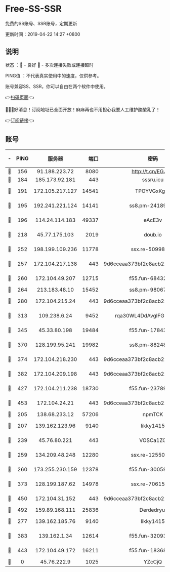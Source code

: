 # Free-SS-SSR

免费的SS账号、SSR账号，定期更新

更新时间：2019-04-22 14:27 +0800

## 说明

状态     ：🙂 - 良好 🙁 - 多次连接失败或连接超时

PING值   ：不代表真实使用中的速度，仅供参考。

账号兼容SS、SSR，你可以自由在两个软件中使用。

👉[扫码页面](https://liesauer.github.io/Free-SS-SSR/)👈

🎉🎉🎉好消息！订阅地址已全面开放！麻麻再也不用担心我要人工维护酸酸乳了！

👉[订阅链接](https://www.liesauer.net/yogurt/subscribe?ACCESS_TOKEN=DAYxR3mMaZAsaqUb)👈

## 账号

|-|PING|服务器|端口|密码|加密方式|区域|
|:----:|:----:|:-----:|-----:|:----:|:----:|:----:|
|🙂|156|91.188.223.72|8080|http://t.cn/EGJIyrl|rc4-md5|RU|
|🙂|184|185.173.92.181|443|sssru.icu|rc4-md5|RU|
|🙂|191|172.105.217.127|14541|TPOYVGxKglpi|aes-256-cfb|JP|
|🙂|195|192.241.221.124|14141|ss8.pm-24189399|aes-256-cfb|US|
|🙂|196|114.24.114.183|49337|eAcE3v|chacha20-ietf|TW|
|🙂|218|45.77.175.103|2019|doub.io|aes-128-ctr|SG|
|🙂|252|198.199.109.236|11778|ssx.re-50998611|aes-256-cfb|US|
|🙂|257|172.104.217.138|443|9d6cceaa373bf2c8acb22e60b6a58be6|aes-256-cfb|US|
|🙂|260|172.104.49.207|12715|f55.fun-68432861|aes-256-cfb|SG|
|🙂|264|213.183.48.10|15452|ss8.pm-98067260|rc4-md5|RU|
|🙂|280|172.104.215.24|443|9d6cceaa373bf2c8acb22e60b6a58be6|aes-256-cfb|US|
|🙂|313|109.238.6.24|9452|rqa30WL4DdAvgIFG6Fs3znzTa|aes-256-cfb|FR|
|🙂|345|45.33.80.198|19484|f55.fun-17843218|aes-256-cfb|US|
|🙂|370|128.199.95.241|19982|ss8.pm-88248816|aes-256-cfb|SG|
|🙂|374|172.104.218.230|443|9d6cceaa373bf2c8acb22e60b6a58be6|aes-256-cfb|US|
|🙂|382|172.104.209.198|443|9d6cceaa373bf2c8acb22e60b6a58be6|aes-256-cfb|US|
|🙂|427|172.104.211.238|18730|f55.fun-23789353|aes-256-cfb|US|
|🙂|453|172.104.24.21|443|9d6cceaa373bf2c8acb22e60b6a58be6|aes-256-cfb|US|
|🙂|205|138.68.233.12|57206|npmTCK|rc4-md5|US|
|🙂|207|139.162.123.96|9140|likky1415|aes-256-cfb|JP|
|🙂|239|45.76.80.221|443|VOSCa1ZG|aes-256-cfb|DE|
|🙂|259|134.209.48.248|12280|ssx.re-12550293|aes-256-cfb|US|
|🙂|260|173.255.230.159|12378|f55.fun-30059944|aes-256-cfb|US|
|🙂|373|128.199.187.62|14978|ssx.re-70615001|aes-256-cfb|SG|
|🙂|450|172.104.31.152|443|9d6cceaa373bf2c8acb22e60b6a58be6|aes-256-cfb|US|
|🙂|492|159.89.168.111|25836|Derdedryuj|chacha20|IN|
|🙁|277|139.162.185.76|9140|likky1415|aes-256-cfb|DE|
|🙁|383|139.162.1.34|12614|f55.fun-32093873|aes-256-cfb|SG|
|🙁|443|172.104.49.172|16211|f55.fun-18368784|aes-256-cfb|SG|
|🙁|0|45.76.222.9|1025|YZcCjQ|rc4-md5|JP|
